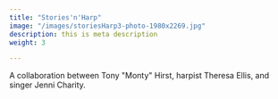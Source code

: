 ```yaml
---
title: "Stories'n'Harp"
image: "/images/storiesHarp3-photo-1980x2269.jpg"
description: this is meta description
weight: 3

---
```


A collaboration between Tony "Monty" Hirst, harpist Theresa Ellis, and singer Jenni Charity.

